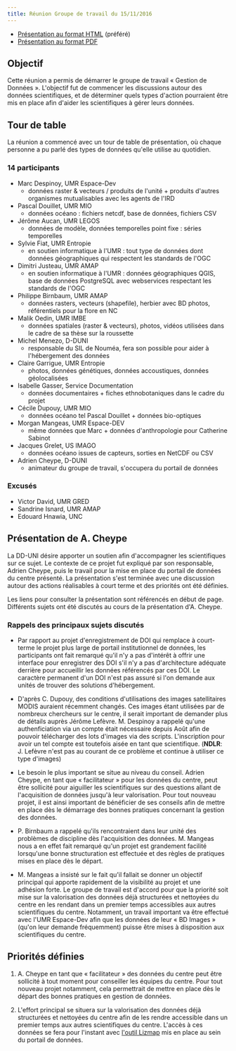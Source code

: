 ```yaml
---
title: Réunion Groupe de travail du 15/11/2016
---
```


* [Présentation au format HTML](/supports/2016-11-15_reunion_gt_donnees/) (préféré)
* [Présentation au format PDF](/supports/2016-11-15_reunion_gt_donnees/2016-11-15_reunion_gt_donnees.pdf)

## Objectif

Cette réunion a permis de démarrer le groupe de travail « Gestion de Données ». L'objectif fut de commencer les discussions autour des données scientifiques, et de déterminer quels types d'action pourraient être mis en place afin d'aider les scientifiques à gérer leurs données.

## Tour de table

La réunion a commencé avec un tour de table de présentation, où chaque personne a pu parlé des types de données qu'elle utilise au quotidien.

### 14 participants

* Marc Despinoy, UMR Espace-Dev
    * données raster \& vecteurs / produits de l'unité + produits d'autres organismes mutualisables avec les agents de l'IRD
* Pascal Douillet, UMR MIO
    * données océano : fichiers netcdf, base de données, fichiers CSV
* Jérôme Aucan, UMR LEGOS
    * données de modèle, données temporelles point fixe : séries temporelles
* Sylvie Fiat, UMR Entropie
    * en soutien informatique à l'UMR : tout type de données dont données géographiques qui respectent les standards de l'OGC
* Dimitri Justeau, UMR AMAP
    * en soutien informatique à l'UMR : données géographiques QGIS, base de données PostgreSQL avec webservices respectant les standards de l'OGC
* Philippe Birnbaum, UMR AMAP
    * données rasters, vecteurs (shapefile), herbier avec BD photos, référentiels pour la flore en NC
* Malik Oedin, UMR IMBE
    * données spatiales (raster \& vecteurs), photos, vidéos utilisées dans le cadre de sa thèse sur la roussette
* Michel Menezo, D-DUNI
    * responsable du SIL de Nouméa, fera son possible pour aider à l'hébergement des données
* Claire Garrigue, UMR Entropie
    * photos, données génétiques, données accoustiques, données géolocalisées
* Isabelle Gasser, Service Documentation
    * données documentaires + fiches ethnobotaniques dans le cadre du projet
* Cécile Dupouy, UMR MIO
    * données océano tel Pascal Douillet + données bio-optiques
* Morgan Mangeas, UMR Espace-DEV
    * même données que Marc + données d'anthropologie pour Catherine Sabinot
* Jacques Grelet, US IMAGO
    * données océano issues de capteurs, sorties en NetCDF ou CSV
* Adrien Cheype, D-DUNI
    * animateur du groupe de travail, s'occupera du portail de données

### Excusés

* Victor David, UMR GRED
* Sandrine Isnard, UMR AMAP
* Edouard Hnawia, UNC

## Présentation de A. Cheype

La DD-UNI désire apporter un soutien afin d'accompagner les scientifiques sur ce sujet. Le contexte de ce projet fut expliqué par son responsable, Adrien Cheype, puis le travail pour la mise en place du portail de données du centre présenté. La présentation s'est terminée avec une discussion autour des actions réalisables à court terme et des priorités ont été définies.

Les liens pour consulter la présentation sont référencés en début de page. Différents sujets ont été discutés au cours de la présentation d'A. Cheype.

### Rappels des principaux sujets discutés

* Par rapport au projet d'enregistrement de DOI qui remplace à court-terme le projet plus large de portail institutionnel de données, les participants ont fait remarqué qu'il n'y a pas d'intérêt à offrir une interface pour enregistrer des DOI s'il n'y a pas d'architecture adéquate derrière pour accueillir les données référencés par ces DOI. Le caractère permanent d'un DOI n'est pas assuré si l'on demande aux unités de trouver des solutions d'hébergement.

* D'après C. Dupouy, des conditions d'utilisations des images satellitaires MODIS auraient récemment changés. Ces images étant utilisées par de nombreux chercheurs sur le centre, il serait important de demander plus de détails auprès Jérôme Lefèvre. M. Despinoy a rappelé qu'une authenficiation via un compte était nécessaire depuis Août afin de pouvoir télécharger des lots d'images via des scripts. L'inscription pour avoir un tel compte est toutefois aisée en tant que scientifique. (**NDLR**: J. Lefèvre n'est pas au courant de ce problème et continue à utiliser ce type d'images)

* Le besoin le plus important se situe au niveau du conseil. Adrien Cheype, en tant que « facilitateur » pour les données du centre, peut être sollicité pour aiguiller les scientifiques sur des questions allant de l'acquisition de données jusqu'à leur valorisation. Pour tout nouveau projet, il est ainsi important de bénéficier de ses conseils afin de mettre en place dès le démarrage des bonnes pratiques concernant la gestion des données.

* P. Birnbaum a rappelé qu'ils rencontraient dans leur unité des problèmes de discipline dès l'acquisition des données. M. Mangeas nous a en effet fait remarqué qu'un projet est grandement facilité lorsqu'une bonne structuration est effectuée et des règles de pratiques mises en place dès le départ.

* M. Mangeas a insisté sur le fait qu'il fallait se donner un objectif principal qui apporte rapidement de la visibilité au projet et une adhésion forte. Le groupe de travail est d'accord pour que la priorité soit mise sur la valorisation des données déjà structurées et nettoyées du centre en les rendant dans un premier temps accessibles aux autres scientifiques du centre. Notamment, un travail important va être effectué avec l'UMR Espace-Dev afin que les données de leur « BD Images » (qu'on leur demande fréquemment) puisse être mises à disposition aux scientifiques du centre.

## Priorités définies

1. A. Cheype en tant que « facilitateur » des données du centre peut être sollicité à tout moment pour conseiller les équipes du centre. Pour tout nouveau projet notamment, cela permettrait de mettre en place dès le départ des bonnes pratiques en gestion de données.

2. L'effort principal se situera sur la valorisation des données déjà structurées et nettoyées du centre afin de les rendre accessible dans un premier temps aux autres scientifiques du centre. L'accès à ces données se fera pour l'instant avec [l'outil Lizmap](http://lizmap.data-pacifique.ird.nc) mis en place au sein du portail de données.
